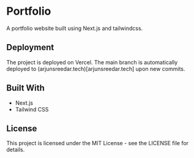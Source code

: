 
# Portfolio
A portfolio website built using Next.js and tailwindcss.

## Deployment
The project is deployed on Vercel. The main branch is automatically deployed to (arjunsreedar.tech)[arjunsreedar.tech] upon new commits.

## Built With
- Next.js
- Tailwind CSS

## License
This project is licensed under the MIT License - see the LICENSE file for details.
